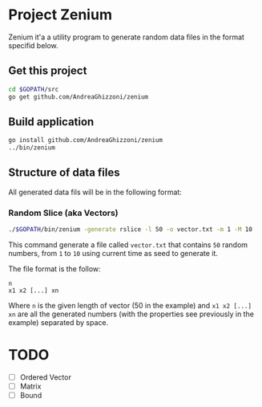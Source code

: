 # Project Zenium
Zenium it'a a utility program to generate random data files in the format 
specifid below.


## Get this project
```bash
cd $GOPATH/src
go get github.com/AndreaGhizzoni/zenium
```

## Build application
```bash
go install github.com/AndreaGhizzoni/zenium
../bin/zenium
```

## Structure of data files
All generated data fils will be in the following format:

### Random Slice (aka Vectors)
```bash
./$GOPATH/bin/zenium -generate rslice -l 50 -o vector.txt -m 1 -M 10
```
This command generate a file called `vector.txt` that contains `50` random 
numbers, from `1` to `10` using current time as seed to generate it.

The file format is the follow:
```
n
x1 x2 [...] xn
```
Where `n` is the given length of vector (50 in the example) and `x1 x2 [...] xn`
are all the generated numbers (with the properties see previously in the 
example) separated by space.

# TODO
- [ ] Ordered Vector
- [ ] Matrix
- [ ] Bound